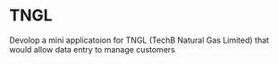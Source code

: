 # TNGL
Devolop a mini applicatoion for TNGL (TechB Natural Gas Limited) that would allow data entry to manage customers
